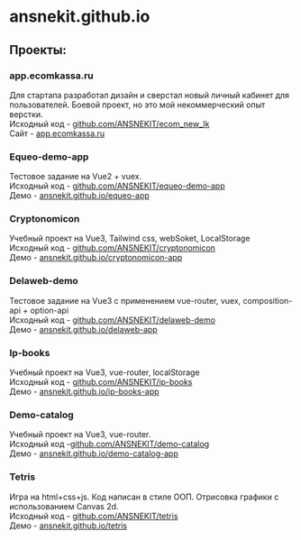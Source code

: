# ansnekit.github.io
## Проекты:

### app.ecomkassa.ru
Для стартапа разработал дизайн и сверстал новый личный кабинет для пользователей. Боевой проект, но это мой некоммерческий опыт верстки.  
Исходный код - [github.com/ANSNEKIT/ecom_new_lk](https://github.com/ANSNEKIT/ecom_new_lk)  
Сайт - [app.ecomkassa.ru](https://app.ecomkassa.ru)  

### Equeo-demo-app
Тестовое задание на Vue2 + vuex.  
Исходный код - [github.com/ANSNEKIT/equeo-demo-app](https://github.com/ANSNEKIT/equeo-demo-app)  
Демо - [ansnekit.github.io/equeo-app](https://ansnekit.github.io/equeo-app)  

### Сryptonomicon
Учебный проект на Vue3, Tailwind css, webSoket, LocalStorage  
Исходный код - [github.com/ANSNEKIT/cryptonomicon](https://github.com/ANSNEKIT/cryptonomicon)  
Демо - [ansnekit.github.io/cryptonomicon-app](https://ansnekit.github.io/cryptonomicon-app)  

### Delaweb-demo
Тестовое задание на Vue3 с применением vue-router, vuex, composition-api + option-api  
Исходный код - [github.com/ANSNEKIT/delaweb-demo](https://github.com/ANSNEKIT/delaweb-demo)  
Демо - [ansnekit.github.io/delaweb-app](https://ansnekit.github.io/delaweb-app)  

### Ip-books
Учебный проект на Vue3, vue-router, localStorage  
Исходный код - [github.com/ANSNEKIT/ip-books](https://github.com/ANSNEKIT/ip-books)  
Демо - [ansnekit.github.io/ip-books-app](https://ansnekit.github.io/ip-books-app)  

### Demo-catalog
Учебный проект на Vue3, vue-router.  
Исходный код -[github.com/ANSNEKIT/demo-catalog](https://github.com/ANSNEKIT/demo-catalog)  
Демо - [ansnekit.github.io/demo-catalog-app](https://ansnekit.github.io/demo-catalog-app)  

### Tetris
Игра на html+css+js. Код написан в стиле ООП. Отрисовка графики с использованием Canvas 2d.  
Исходный код - [github.com/ANSNEKIT/tetris](https://github.com/ANSNEKIT/tetris)  
Демо - [ansnekit.github.io/tetris](https://ansnekit.github.io/tetris)  

